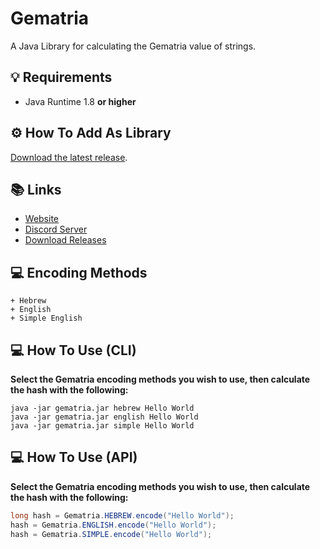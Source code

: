 # Gematria
A Java Library for calculating the Gematria value of strings.

## 💡 Requirements
+ Java Runtime 1.8 **or higher**

## ⚙️ How To Add As Library
[Download the latest release](https://github.com/Konloch/Gematria/releases).

## 📚 Links
* [Website](https://konloch.com/Gematria/)
* [Discord Server](https://discord.gg/aexsYpfMEf)
* [Download Releases](https://github.com/Konloch/Gematria/releases)

## 💻 Encoding Methods
	+ Hebrew
	+ English
	+ Simple English

## 💻 How To Use (CLI)
**Select the Gematria encoding methods you wish to use, then calculate the hash with the following:**
```
java -jar gematria.jar hebrew Hello World
java -jar gematria.jar english Hello World
java -jar gematria.jar simple Hello World
```

## 💻 How To Use (API)
**Select the Gematria encoding methods you wish to use, then calculate the hash with the following:**
```java
long hash = Gematria.HEBREW.encode("Hello World");
hash = Gematria.ENGLISH.encode("Hello World");
hash = Gematria.SIMPLE.encode("Hello World");
```